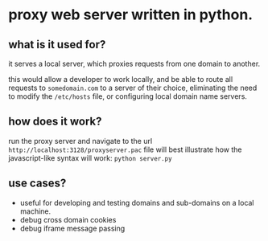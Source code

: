 # proxy web server written in python.

## what is it used for?
it serves a local server, which proxies requests from one domain to another.

this would allow a developer to work locally, and be able to route all requests
to `somedomain.com` to a server of their choice, eliminating the need to modify
the `/etc/hosts` file, or configuring local domain name servers.


## how does it work?
run the proxy server and navigate to the url `http://localhost:3128/proxyserver.pac`
file will best illustrate how the javascript-like syntax will work:
    `python server.py`


## use cases?
- useful for developing and testing domains and sub-domains on a local machine.
- debug cross domain cookies
- debug iframe message passing
